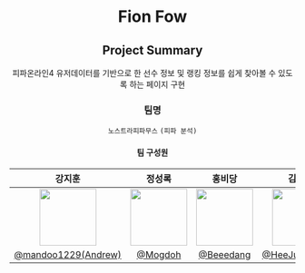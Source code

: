 <div align="center">
	
<h1>Fion Fow</h1>

<h2>Project Summary</h2>
피파온라인4 유저데이터를 기반으로 한 선수 정보 및 랭킹 정보를 쉽게 찾아볼 수 있도록 하는 페이지 구현

<h3>팀명</h3>
<code>노스트라피파무스</code>
<code>(피파 분석)</code>

<h4>팀 구성원</h4>

| 강지훈 | 정성록 | 홍비당 | 김유환 |
|:----------------------------------------------:|:----------------------------------------------------:|:------------------------------------:|:----------------------------------------:|
| <img src="" width="100" /> | <img src="https://user-images.githubusercontent.com/131742208/236714509-277f8a15-5e70-49bd-a9a9-d9eb4ec7a530.png" width="100" /> | <img src="https://user-images.githubusercontent.com/131742208/236713825-46ad0903-d3db-4162-b0cd-6b8b5096b572.png" width="100" />| <img src="" width="100"/> |
| [@mandoo1229(Andrew)](https://github.com/mandoo1229) | [@Mogdoh](https://github.com/Mogdoh) | [@Beeedang](https://github.com/Beeedang) | [@HeeJu23(Judy)](https://github.com/HeeJu23) |

